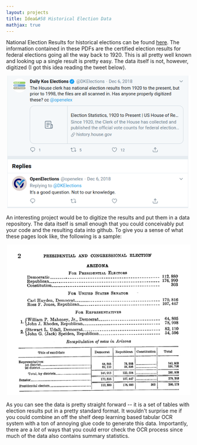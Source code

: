```yaml
---
layout: projects 
title: Idea&#58 Historical Election Data 
mathjax: true
---
```


National Election Results for historical elections can be found [here](https://history.house.gov/Institution/Election-Statistics/Election-Statistics/). The information contained in these PDFs are the certified election results for federal elections going all the way back to 1920. This is all pretty well known and looking up a single result is pretty easy. The data itself is not, however, digitized (I got this idea reading the tweet below). 

<div style="text-align: center"><img src="/images/OpenElections.png" width="500" /></div>

An interesting project would be to digitize the results and put them in a data repository. The data itself is small enough that you could conceivably put your code and the resulting data into github. To give you a sense of what these pages look like, the following is a sample:


<div style="text-align: center"><img src="/images/OpenElections2.png" width="500" /></div>

As you can see the data is pretty straight forward -- it is a set of tables with election results put in a pretty standard format. It wouldn't surprise me if you could combine an off the shelf deep learning based tabular OCR system with a ton of annoying glue code to generate this data. Importantly, there are a _lot_ of ways that you could error check the OCR process since much of the data also contains summary statistics. 
